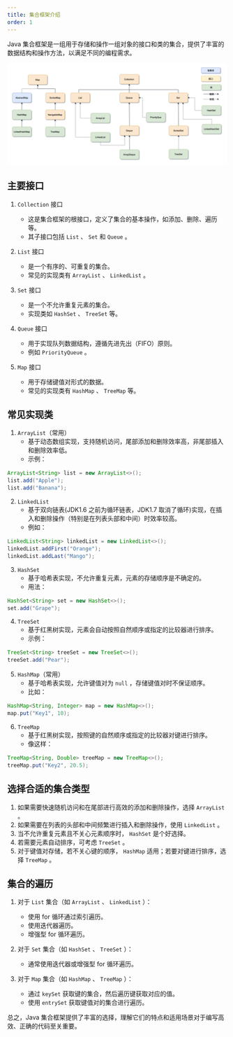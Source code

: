 ```yaml
---
title: 集合框架介绍
order: 1
---
```


Java 集合框架是一组用于存储和操作一组对象的接口和类的集合，提供了丰富的数据结构和操作方法，以满足不同的编程需求。

![集合体系图](https://raw.githubusercontent.com/HogskinKitty/assets-repository/master/cultivate-notes/collection.png)

## 主要接口

1. `Collection` 接口
    - 这是集合框架的根接口，定义了集合的基本操作，如添加、删除、遍历等。
    - 其子接口包括 `List` 、 `Set` 和 `Queue` 。

2. `List` 接口
    - 是一个有序的、可重复的集合。
    - 常见的实现类有 `ArrayList` 、 `LinkedList` 。

3. `Set` 接口
    - 是一个不允许重复元素的集合。
    - 实现类如 `HashSet` 、 `TreeSet` 等。

4. `Queue` 接口
    - 用于实现队列数据结构，遵循先进先出（FIFO）原则。
    - 例如 `PriorityQueue` 。

5. `Map` 接口
    - 用于存储键值对形式的数据。
    - 常见的实现类有 `HashMap` 、 `TreeMap` 等。

## 常见实现类

1. `ArrayList`（常用）
    - 基于动态数组实现，支持随机访问，尾部添加和删除效率高，非尾部插入和删除效率低。
    - 示例：

```java
ArrayList<String> list = new ArrayList<>();
list.add("Apple");
list.add("Banana");
```

2. `LinkedList`
    - 基于双向链表(JDK1.6 之前为循环链表，JDK1.7 取消了循环)实现，在插入和删除操作（特别是在列表头部和中间）时效率较高。
    - 例如：

```java
LinkedList<String> linkedList = new LinkedList<>();
linkedList.addFirst("Orange");
linkedList.addLast("Mango");
```

3. `HashSet`
    - 基于哈希表实现，不允许重复元素，元素的存储顺序是不确定的。
    - 用法：

```java
HashSet<String> set = new HashSet<>();
set.add("Grape");
```

4. `TreeSet`
    - 基于红黑树实现，元素会自动按照自然顺序或指定的比较器进行排序。
    - 示例：

```java
TreeSet<String> treeSet = new TreeSet<>();
treeSet.add("Pear");
```

5. `HashMap`（常用）
    - 基于哈希表实现，允许键值对为 `null` ，存储键值对时不保证顺序。
    - 比如：

```java
HashMap<String, Integer> map = new HashMap<>();
map.put("Key1", 10);
```

6. `TreeMap`
    - 基于红黑树实现，按照键的自然顺序或指定的比较器对键进行排序。
    - 像这样：

```java
TreeMap<String, Double> treeMap = new TreeMap<>();
treeMap.put("Key2", 20.5);
```

## 选择合适的集合类型

1. 如果需要快速随机访问和在尾部进行高效的添加和删除操作，选择 `ArrayList` 。
2. 如果需要在列表的头部和中间频繁进行插入和删除操作，使用 `LinkedList` 。
3. 当不允许重复元素且不关心元素顺序时， `HashSet` 是个好选择。
4. 若需要元素自动排序，可考虑 `TreeSet` 。
5. 对于键值对存储，若不关心键的顺序， `HashMap` 适用；若要对键进行排序，选择 `TreeMap` 。

## 集合的遍历

1. 对于 `List` 集合（如 `ArrayList` 、 `LinkedList` ）：
    - 使用 for 循环通过索引遍历。
    - 使用迭代器遍历。
    - 增强型 for 循环遍历。

2. 对于 `Set` 集合（如 `HashSet` 、 `TreeSet` ）：
    - 通常使用迭代器或增强型 for 循环遍历。

3. 对于 `Map` 集合（如 `HashMap` 、 `TreeMap` ）：
    - 通过 `keySet` 获取键的集合，然后遍历键获取对应的值。
    - 使用 `entrySet` 获取键值对的集合进行遍历。

总之，Java 集合框架提供了丰富的选择，理解它们的特点和适用场景对于编写高效、正确的代码至关重要。


